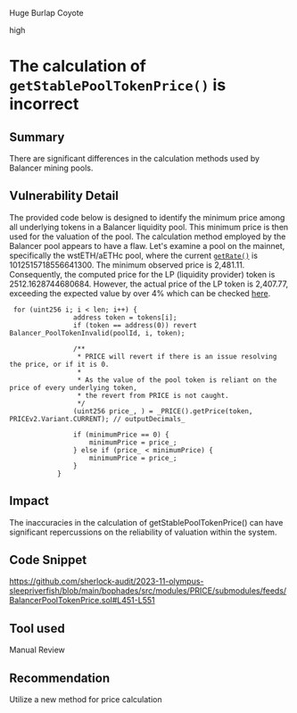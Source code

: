 Huge Burlap Coyote

high

# The calculation of `getStablePoolTokenPrice()` is incorrect

## Summary
There are significant differences in the calculation methods used by Balancer mining pools.

## Vulnerability Detail
The provided code below is designed to identify the minimum price among all underlying tokens in a Balancer liquidity pool. This minimum price is then used for the valuation of the pool. The calculation method employed by the Balancer pool appears to have a flaw. Let's examine a pool on the mainnet, specifically the wstETH/aETHc pool, where the current [`getRate()`](https://etherscan.io/address/0xdfe6e7e18f6cc65fa13c8d8966013d4fda74b6ba#readContract) is 1012515718556641300. The minimum observed price is 2,481.11. Consequently, the computed price for the LP (liquidity provider) token is 2512.1628744680684. However, the actual price of the LP token is 2,407.77, exceeding the expected value by over 4% which can be checked [here](https://app.apy.vision/pools/balancerv2_eth-wstETH-ankrETH-0xdfe6e7e18f6cc65fa13c8d8966013d4fda74b6ba).
```solidity
 for (uint256 i; i < len; i++) {
                address token = tokens[i];
                if (token == address(0)) revert Balancer_PoolTokenInvalid(poolId, i, token);

                /**
                 * PRICE will revert if there is an issue resolving the price, or if it is 0.
                 *
                 * As the value of the pool token is reliant on the price of every underlying token,
                 * the revert from PRICE is not caught.
                 */
                (uint256 price_, ) = _PRICE().getPrice(token, PRICEv2.Variant.CURRENT); // outputDecimals_

                if (minimumPrice == 0) {
                    minimumPrice = price_;
                } else if (price_ < minimumPrice) {
                    minimumPrice = price_;
                }
            }

```

## Impact
The inaccuracies in the calculation of getStablePoolTokenPrice() can have significant repercussions on the reliability of valuation within the system. 

## Code Snippet
https://github.com/sherlock-audit/2023-11-olympus-sleepriverfish/blob/main/bophades/src/modules/PRICE/submodules/feeds/BalancerPoolTokenPrice.sol#L451-L551

## Tool used

Manual Review

## Recommendation
Utilize a new method for price calculation
